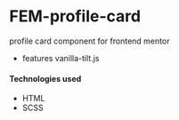 # FEM-profile-card
profile card component for frontend mentor

- features vanilla-tilt.js 

#### Technologies used

- HTML
- SCSS
